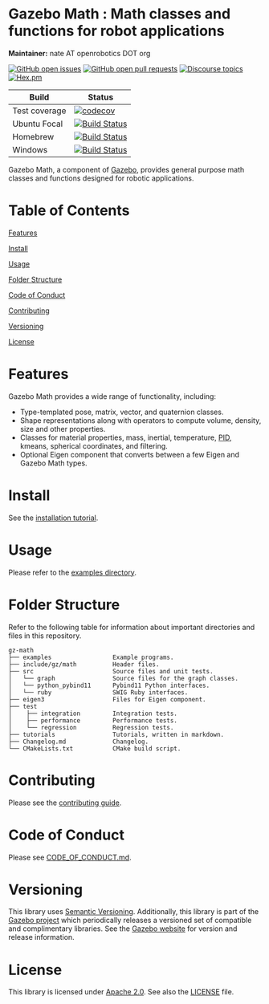# Gazebo Math : Math classes and functions for robot applications

**Maintainer:** nate AT openrobotics DOT org

[![GitHub open issues](https://img.shields.io/github/issues-raw/gazebosim/gz-math.svg)](https://github.com/gazebosim/gz-math/issues)
[![GitHub open pull requests](https://img.shields.io/github/issues-pr-raw/gazebosim/gz-math.svg)](https://github.com/gazebosim/gz-math/pulls)
[![Discourse topics](https://img.shields.io/discourse/https/community.gazebosim.org/topics.svg)](https://community.gazebosim.org)
[![Hex.pm](https://img.shields.io/hexpm/l/plug.svg)](https://www.apache.org/licenses/LICENSE-2.0)

Build | Status
-- | --
Test coverage | [![codecov](https://codecov.io/gh/gazebosim/gz-math/branch/gz-math8/graph/badge.svg)](https://codecov.io/gh/gazebosim/gz-math/branch/gz-math8)
Ubuntu Focal  | [![Build Status](https://build.osrfoundation.org/buildStatus/icon?job=ignition_math-ci-gz-math8-focal-amd64)](https://build.osrfoundation.org/job/ignition_math-ci-gz-math8-focal-amd64)
Homebrew      | [![Build Status](https://build.osrfoundation.org/buildStatus/icon?job=ignition_math-ci-gz-math8-homebrew-amd64)](https://build.osrfoundation.org/job/ignition_math-ci-gz-math8-homebrew-amd64)
Windows       | [![Build Status](https://build.osrfoundation.org/buildStatus/icon?job=ign_math-ci-win)](https://build.osrfoundation.org/job/ign_math-ci-win)

Gazebo Math, a component of [Gazebo](https://gazebosim.org), provides general purpose math
classes and functions designed for robotic applications.

# Table of Contents

[Features](#features)

[Install](#install)

[Usage](#usage)

[Folder Structure](#folder-structure)

[Code of Conduct](#code-of-conduct)

[Contributing](#code-of-contributing)

[Versioning](#versioning)

[License](#license)

# Features

Gazebo Math provides a wide range of functionality, including:

* Type-templated pose, matrix, vector, and quaternion classes.
* Shape representations along with operators to compute volume, density, size and other properties.
* Classes for material properties, mass, inertial, temperature, [PID](https://en.wikipedia.org/wiki/PID_controller), kmeans, spherical coordinates, and filtering.
* Optional Eigen component that converts between a few Eigen and Gazebo
Math types.

# Install

See the [installation tutorial](https://gazebosim.org/api/math/7/install.html).

# Usage

Please refer to the [examples directory](https://github.com/gazebosim/gz-math/raw/main/examples/).

# Folder Structure

Refer to the following table for information about important directories and files in this repository.

```
gz-math
├── examples                 Example programs.
├── include/gz/math          Header files.
├── src                      Source files and unit tests.
│   └── graph                Source files for the graph classes.
│   └── python_pybind11      Pybind11 Python interfaces.
│   └── ruby                 SWIG Ruby interfaces.
├── eigen3                   Files for Eigen component.
├── test
│    ├── integration         Integration tests.
│    ├── performance         Performance tests.
│    └── regression          Regression tests.
├── tutorials                Tutorials, written in markdown.
├── Changelog.md             Changelog.
└── CMakeLists.txt           CMake build script.
```
# Contributing

Please see the
[contributing guide](https://gazebosim.org/docs/all/contributing).

# Code of Conduct

Please see
[CODE_OF_CONDUCT.md](https://github.com/gazebosim/gz-sim/blob/main/CODE_OF_CONDUCT.md).

# Versioning

This library uses [Semantic Versioning](https://semver.org/). Additionally, this library is part of the [Gazebo project](https://gazebosim.org) which periodically releases a versioned set of compatible and complimentary libraries. See the [Gazebo website](https://gazebosim.org) for version and release information.

# License

This library is licensed under [Apache 2.0](https://www.apache.org/licenses/LICENSE-2.0). See also the [LICENSE](https://github.com/gazebosim/gz-math/blob/main/LICENSE) file.
